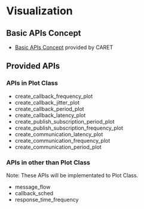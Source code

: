 # Visualization

## Basic APIs Concept

- [Basic APIs Concept](./basic_api_concept.md/#CARETの可視化方針) provided by CARET

## Provided APIs

### APIs in Plot Class

- create_callback_frequency_plot
- create_callback_jitter_plot
- create_callback_period_plot
- create_callback_latency_plot
- create_publish_subscription_period_plot
- create_publish_subscription_frequency_plot
- create_communication_latency_plot
- create_communication_frequency_plot
- create_communication_period_plot

### APIs in other than Plot Class

Note: These APIs will be implementated to Plot Class.

- message_flow
- callback_sched
- response_time_frequency

